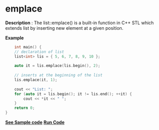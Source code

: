 # emplace

**Description** :
The list::emplace() is a built-in function in C++ STL which extends list by inserting new element at a given position.

**Example**
```cpp
    int main() { 
    // declaration of list 
    list<int> lis = { 5, 6, 7, 8, 9, 10 }; 
  
    auto it = lis.emplace(lis.begin(), 2); 
  
    // inserts at the beginning of the list 
    lis.emplace(it, 1); 
  
    cout << "List: "; 
    for (auto it = lis.begin(); it != lis.end(); ++it) {
        cout << *it << " "; 
    }
    return 0; 
}
```
**[See Sample code](../snippets/list/emplace.cpp)**
**[Run Code](https://rextester.com/AYYF68072)**
